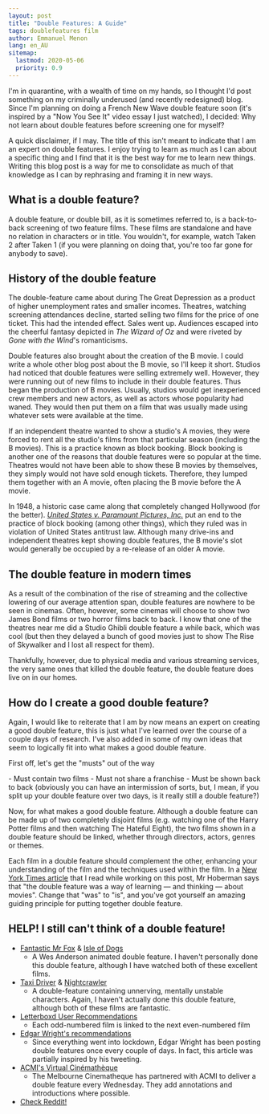 ```yaml
---
layout: post
title: "Double Features: A Guide"
tags: doublefeatures film
author: Emmanuel Menon
lang: en_AU
sitemap:
  lastmod: 2020-05-06
  priority: 0.9
---
```

I'm in quarantine, with a wealth of time on my hands, so I thought I'd post something on my criminally underused (and recently redesigned) blog. Since I'm planning on doing a French New Wave double feature soon (it's inspired by a "Now You See It" video essay I just watched), I decided: Why not learn about double features before screening one for myself?

<!--more-->

A quick disclaimer, if I may. The title of this isn't meant to indicate that I am an expert on double features. I enjoy trying to learn as much as I can about a specific thing and I find that it is the best way for me to learn new things. Writing this blog post is a way for me to consolidate as much of that knowledge as I can by rephrasing and framing it in new ways.

## What is a double feature?
A double feature, or double bill, as it is sometimes referred to, is a back-to-back screening of two feature films. These films are standalone and have no relation in characters or in title. You wouldn't, for example, watch Taken 2 after Taken 1 (if you were planning on doing that, you're too far gone for anybody to save).

## History of the double feature
The double-feature came about during The Great Depression as a product of higher unemployment rates and smaller incomes. Theatres, watching screening attendances decline, started selling two films for the price of one ticket. This had the intended effect. Sales went up. Audiences escaped into the cheerful fantasy depicted in *The Wizard of Oz* and were riveted by *Gone with the Wind*'s romanticisms.

Double features also brought about the creation of the B movie. I could write a whole other blog post about the B movie, so I'll keep it short. Studios had noticed that double features were selling extremely well. However, they were running out of new films to include in their double features. Thus began the production of B movies. Usually, studios would get inexperienced crew members and new actors, as well as actors whose popularity had waned. They would then put them on a film that was usually made using whatever sets were available at the time.

If an independent theatre wanted to show a studio's A movies, they were forced to rent all the studio's films from that particular season (including the B movies). This is a practice known as block booking. Block booking is another one of the reasons that double features were so popular at the time. Theatres would not have been able to show these B movies by themselves, they simply would not have sold enough tickets. Therefore, they lumped them together with an A movie, often placing the B movie before the A movie.

In 1948, a historic case came along that completely changed Hollywood (for the better). [*United States v. Paramount Pictures, Inc.*](https://scholar.google.com.au/scholar_case?case=1569249983672754422) put an end to the practice of block booking (among other things), which they ruled was in violation of United States antitrust law. Although many drive-ins and independent theatres kept showing double features, the B movie's slot would generally be occupied by a re-release of an older A movie.

## The double feature in modern times
As a result of the combination of the rise of streaming and the collective lowering of our average attention span, double features are nowhere to be seen in cinemas. Often, however, some cinemas will choose to show two James Bond films or two horror films back to back. I know that one of the theatres near me did a Studio Ghibli double feature a while back, which was cool (but then they delayed a bunch of good movies just to show The Rise of Skywalker and I lost all respect for them).

Thankfully, however, due to physical media and various streaming services, the very same ones that killed the double feature, the double feature does live on in our homes.

## How do I create a **good** double feature?
Again, I would like to reiterate that I am by now means an expert on creating a good double feature, this is just what I've learned over the course of a couple days of research. I've also added in some of my own ideas that seem to logically fit into what makes a good double feature.

<p class="nomargin">First off, let's get the "musts" out of the way</p>
- Must contain two films
- Must not share a franchise
- Must be shown back to back (obviously you can have an intermission of sorts, but, I mean, if you split up your double feature over two days, is it really still a double feature?)

Now, for what makes a good double feature. Although a double feature can be made up of two completely disjoint films (e.g. watching one of the Harry Potter films and then watching The Hateful Eight), the two films shown in a double feature should be linked, whether through directors, actors, genres or themes.

Each film in a double feature should complement the other, enhancing your understanding of the film and the techniques used within the film. In a [New York Times article](https://www.nytimes.com/2016/08/17/movies/double-feature-movies-in-a-film-forum-retrospective.html) that I read while working on this post, Mr Hoberman says that "the double feature was a way of learning — and thinking — about movies". Change that "was" to "is", and you've got yourself an amazing guiding principle for putting together double feature.

## HELP! I still can't think of a double feature!
- [Fantastic Mr Fox](https://www.justwatch.com/us/movie/fantastic-mr-fox) & [Isle of Dogs](https://www.justwatch.com/us/movie/isle-of-dogs)
    - A Wes Anderson animated double feature. I haven't personally done this double feature, although I have watched both of these excellent films.
- [Taxi Driver](https://www.justwatch.com/us/movie/taxi-driver) & [Nightcrawler](https://www.justwatch.com/us/movie/nightcrawler)
    - A double-feature containing unnerving, mentally unstable characters. Again, I haven't actually done this double feature, although both of these films are fantastic.
- [Letterboxd User Recommendations](https://letterboxd.com/search/Double+Features/)
    - Each odd-numbered film is linked to the next even-numbered film
- [Edgar Wright's recommendations](https://twitter.com/search?q=Double%20bill%20for%20the%20day%3A%20(from%3Aedgarwright)&f=live)
    - Since everything went into lockdown, Edgar Wright has been posting double features once every couple of days. In fact, this article was partially inspired by his tweeting.
- [ACMI's Virtual Cinémathèque](https://www.acmi.net.au/events/melbourne-cinematheque/)
    - The Melbourne Cinematheque has partnered with ACMI to deliver a double feature every Wednesday. They add annotations and introductions where possible.
- <a href="https://www.reddit.com/search/?q=Double%20Features%20(subreddit%3Atruefilm%20OR%20subreddit%3Amovies)">Check Reddit!</a>
